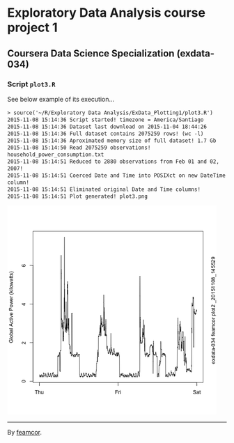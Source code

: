 # **Exploratory Data Analysis** course project 1
## Coursera Data Science Specialization (exdata-034)
### Script `plot3.R`

See below example of its execution...

```
> source('~/R/Exploratory Data Analysis/ExData_Plotting1/plot3.R')
2015-11-08 15:14:36 Script started! timezone = America/Santiago
2015-11-08 15:14:36 Dataset last download on 2015-11-04 18:44:26
2015-11-08 15:14:36 Full dataset contains 2075259 rows! (wc -l)
2015-11-08 15:14:36 Aproximated memory size of full dataset! 1.7 Gb
2015-11-08 15:14:50 Read 2075259 observations! household_power_consumption.txt
2015-11-08 15:14:51 Reduced to 2880 observations from Feb 01 and 02, 2007!
2015-11-08 15:14:51 Coerced Date and Time into POSIXct on new DateTime column!
2015-11-08 15:14:51 Eliminated original Date and Time columns!
2015-11-08 15:14:51 Plot generated! plot3.png
```

![plot3.png](https://raw.githubusercontent.com/feamcor/ExData_Plotting1/master/plot2.png "Plot 3")

---
By [feamcor](https://github.com/feamcor).